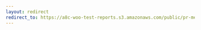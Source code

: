 ```yaml
---
layout: redirect
redirect_to: https://a8c-woo-test-reports.s3.amazonaws.com/public/pr-merge/42983/e2e/index.html
---
```

